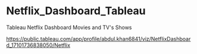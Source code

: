 # Netflix_Dashboard_Tableau
Tableau Netflix Dashboard Movies and TV's Shows

https://public.tableau.com/app/profile/abdul.khan6841/viz/NetflixDashboard_17101736838050/Netflix
